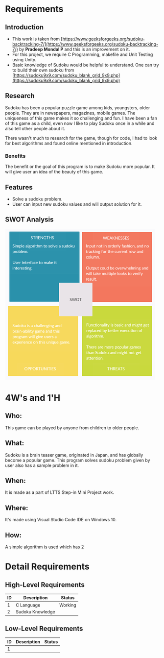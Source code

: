﻿# Requirements

## Introduction

 - This work is taken from [https://www.geeksforgeeks.org/sudoku-backtracking-7/](https://www.geeksforgeeks.org/sudoku-backtracking-7/) by **Pradeep Mondal P** and this is an improvement on it.
 - For this project, we require C Programming, makefile and Unit Testing using Unity.
 - Basic knowledge of Sudoku would be helpful to understand. One can try to build their own sudoku from [https://sudoku9x9.com/sudoku_blank_grid_9x9.php](https://sudoku9x9.com/sudoku_blank_grid_9x9.php)


 ## Research

Sudoku has been a popular puzzle game among kids, youngsters, older people. They are in newspapers, magazines, mobile games. The uniqueness of this game makes it so challenging and fun. I have been a fan of this game as a child, even now I like to play Sudoku once in a while and also tell other people about it.

There wasn't much to research for the game, though for code, I had to look for best algorithms and found online mentioned in introduction. 

### Benefits
The benefit or the goal of this program is to make Sudoku more popular. It will give user an idea of the beauty of this game.
 
 
 ## Features
 
 - Solve a sudoku problem.
 - User can input new sudoku values and will output solution for it.

## SWOT Analysis
![SWOT ANALYIS](https://github.com/Roopesh16/Stepin-Mini-Project/blob/ac7f995781639321c7da096a3ea033e97ed3ebf3/.github/workflows/swot.png)

# 4W's and 1'H
## Who:  
This game can be played by anyone from children to older people.
## What:
Sudoku is a brain teaser game, originated in Japan, and has globally become a popular game. This program solves sudoku problem given by user also has a sample problem in it.
## When:
It is made as a part of LTTS Step-in Mini Project work.
## Where:
It's made using Visual Studio Code IDE on Windows 10.
## How:
A simple algorithm is used which has 2 

# Detail Requirements
## High-Level Requirements
|ID| Description | Status
|--|--|--|
| 1 | C Language | Working 
|2| Sudoku Knowledge | 

## Low-Level Requirements
|ID| Description | Status
|--|--|--|
|1| |

